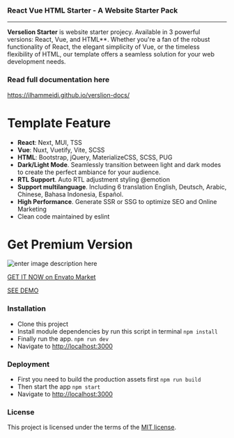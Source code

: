 ### React Vue HTML Starter - A Website Starter Pack
----------
**Verselion Starter** is website starter projecy. Available in 3 powerful versions: React, Vue, and HTML**. Whether you're a fan of the robust functionality of React, the elegant simplicity of Vue, or the timeless flexibility of HTML, our template offers a seamless solution for your web development needs.

### Read full documentation here
https://ilhammeidi.github.io/verslion-docs/

# Template Feature

-   **React**: Next, MUI, TSS
-   **Vue**: Nuxt, Vuetify, Vite, SCSS
-   **HTML**: Bootstrap, jQuery, MaterializeCSS, SCSS, PUG
-   **Dark/Light Mode**. Seamlessly transition between light and dark modes to create the perfect ambiance for your audience.
-   **RTL Support**. Auto RTL adjustment styling @emotion
-   **Support multilanguage**. Including 6 translation English, Deutsch, Arabic, Chinese, Bahasa Indonesia, Español.
-   **High Performance**. Generate SSR or SSG to optimize SEO and Online Marketing
-   Clean code maintained by eslint

# Get Premium Version
![enter image description here](https://firebasestorage.googleapis.com/v0/b/enlite-3a841.appspot.com/o/Intro.jpg?alt=media&token=d6b9b15f-b336-4532-8b23-cbfe73f6a61a)

[GET IT NOW on Envato Market](https://bit.ly/3xeTsEN)

[SEE DEMO](https://bit.ly/3vmqcxs)


### Installation

 - Clone this project
 - Install module dependencies by run this script in terminal
    `npm install`
 - Finally run the app.
	 `npm run dev`
 - Navigate to  [http://localhost:3000](http://localhost:3000)

### Deployment

 - First you need to build the production assets first
    `npm run build`
 - Then start the app
    `npm start`
 - Navigate to  [http://localhost:3000](http://localhost:3000)

### License
This project is licensed under the terms of the [MIT license](https://github.com/ilhammeidi/verselion-starter/blob/main/LICENSE).
